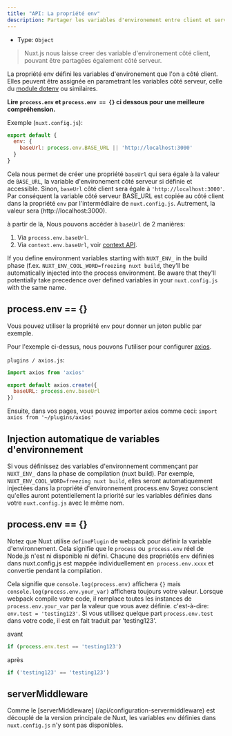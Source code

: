 ```yaml
---
title: "API: La propriété env"
description: Partager les variables d'environement entre client et serveur.
---
```


- Type: `Object`

> Nuxt.js nous laisse creer des variable d'environement côté client, pouvant être partagées également côté serveur. 

La propriété env défini les variables d'environement que l'on a côté client. Elles peuvent être assignée en parametrant les variables côté serveur, celle du [module dotenv](https://github.com/nuxt-community/dotenv-module) ou similaires.

**Lire `process.env` et `process.env == {}` ci dessous pour une meilleure compréhension.**

Exemple (`nuxt.config.js`):

```js
export default {
  env: {
    baseUrl: process.env.BASE_URL || 'http://localhost:3000'
  }
}
```

Cela nous permet de créer une propriété `baseUrl` qui sera égale à la valeur de `BASE_URL`, la variable d'environement côté serveur si définie et accessible. Sinon, `baseUrl` côté client sera égale à `'http://localhost:3000'`. Par conséquent la variable côté serveur BASE_URL est copiée au côté client dans la propriété `env` par l'intermédiaire de `nuxt.config.js`.
Autrement, la valeur sera (http://localhost:3000). 

à partir de là, Nous pouvons accéder à `baseUrl` de 2 manières:

1. Via `process.env.baseUrl`.
2. Via `context.env.baseUrl`, voir [context API](/api/context).

If you define environment variables starting with `NUXT_ENV_` in the build phase (f.ex. `NUXT_ENV_COOL_WORD=freezing nuxt build`, they'll be automatically injected into the process environment. Be aware that they'll potentially take precedence over defined variables in your `nuxt.config.js` with the same name.

## process.env == {}

Vous pouvez utiliser la propriété `env` pour donner un jeton public par exemple.

Pour l'exemple ci-dessus, nous pouvons l'utiliser pour configurer [axios](https://github.com/mzabriskie/axios).

`plugins / axios.js`:

```js
import axios from 'axios'

export default axios.create({
  baseURL: process.env.baseUrl
})
```

Ensuite, dans vos pages, vous pouvez importer axios comme ceci: `import axios from '~/plugins/axios'`

## Injection automatique de variables d'environnement

Si vous définissez des variables d'environnement commençant par `NUXT_ENV_` dans la phase de compilation (nuxt build). 
Par exemple, `NUXT_ENV_COOL_WORD=freezing nuxt build`, elles seront automatiquement injectées dans la propriété d'environnement process.env
Soyez conscient qu'elles auront potentiellement la priorité sur les variables définies dans votre `nuxt.config.js` avec le même nom.

## process.env == {}

Notez que Nuxt utilise `definePlugin` de webpack pour définir la variable d'environnement. Cela signifie que le `process` ou` process.env` réel de Node.js n'est ni disponible ni défini. Chacune des propriétés `env` définies dans nuxt.config.js est mappée individuellement en` process.env.xxxx` et convertie pendant la compilation.

Cela signifie que `console.log(process.env)` affichera `{}` mais `console.log(process.env.your_var)` affichera toujours votre valeur. Lorsque webpack compile votre code, il remplace toutes les instances de `process.env.your_var` par la valeur que vous avez définie. c'est-à-dire: `env.test = 'testing123'`. Si vous utilisez quelque part `process.env.test` dans votre code, il est en fait traduit par 'testing123'.

avant

```js
if (process.env.test == 'testing123')
```

après

```js
if ('testing123' == 'testing123')
```

## serverMiddleware

Comme le [serverMiddleware] (/api/configuration-servermiddleware) est découplé de la version principale de Nuxt, les variables `env` définies dans` nuxt.config.js` n'y sont pas disponibles.

